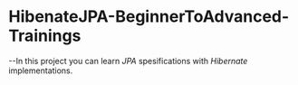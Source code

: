 # HibenateJPA-BeginnerToAdvanced-Trainings

--In this project you can learn *JPA* spesifications with *Hibernate* implementations.
